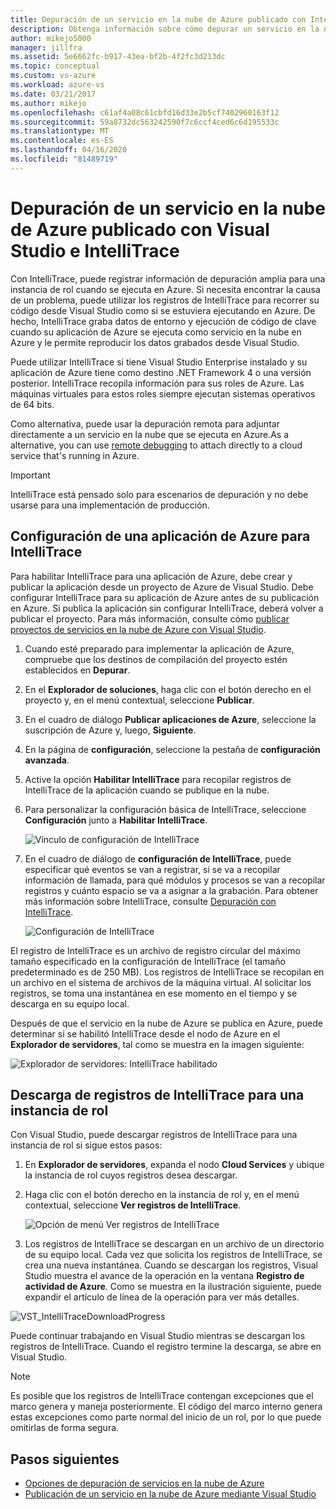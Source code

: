```yaml
---
title: Depuración de un servicio en la nube de Azure publicado con IntelliTrace
description: Obtenga información sobre cómo depurar un servicio en la nube con Visual Studio e IntelliTrace
author: mikejo5000
manager: jillfra
ms.assetid: 5e6662fc-b917-43ea-bf2b-4f2fc3d213dc
ms.topic: conceptual
ms.custom: vs-azure
ms.workload: azure-vs
ms.date: 03/21/2017
ms.author: mikejo
ms.openlocfilehash: c61af4a08c61cbfd16d33e2b5cf7402960163f12
ms.sourcegitcommit: 59a8732dc563242590f7c6ccf4ced6c6d195533c
ms.translationtype: MT
ms.contentlocale: es-ES
ms.lasthandoff: 04/16/2020
ms.locfileid: "81489719"
---
```

# <a name="debugging-a-published-azure-cloud-service-with-visual-studio-and-intellitrace"></a>Depuración de un servicio en la nube de Azure publicado con Visual Studio e IntelliTrace
Con IntelliTrace, puede registrar información de depuración amplia para una instancia de rol cuando se ejecuta en Azure. Si necesita encontrar la causa de un problema, puede utilizar los registros de IntelliTrace para recorrer su código desde Visual Studio como si se estuviera ejecutando en Azure. De hecho, IntelliTrace graba datos de entorno y ejecución de código de clave  cuando su aplicación de Azure se ejecuta como servicio en la nube en Azure y le permite reproducir los datos grabados desde Visual Studio.

Puede utilizar IntelliTrace si tiene Visual Studio Enterprise instalado y su aplicación de Azure tiene como destino .NET Framework 4 o una versión posterior. IntelliTrace recopila información para sus roles de Azure. Las máquinas virtuales para estos roles siempre ejecutan sistemas operativos de 64 bits.

Como alternativa, puede usar la depuración remota para adjuntar directamente a un servicio en la nube que se ejecuta en Azure.As a alternative, you can use [remote debugging](vs-azure-tools-debugging-cloud-services-overview.md) to attach directly to a cloud service that's running in Azure.

> [!IMPORTANT]
> IntelliTrace está pensado solo para escenarios de depuración y no debe usarse para una implementación de producción.
>

## <a name="configure-an-azure-application-for-intellitrace"></a>Configuración de una aplicación de Azure para IntelliTrace
Para habilitar IntelliTrace para una aplicación de Azure, debe crear y publicar la aplicación desde un proyecto de Azure de Visual Studio. Debe configurar IntelliTrace para su aplicación de Azure antes de su publicación en Azure. Si publica la aplicación sin configurar IntelliTrace, deberá volver a publicar el proyecto. Para más información, consulte cómo [publicar proyectos de servicios en la nube de Azure con Visual Studio](vs-azure-tools-publishing-a-cloud-service.md).

1. Cuando esté preparado para implementar la aplicación de Azure, compruebe que los destinos de compilación del proyecto estén establecidos en **Depurar**.

1. En el **Explorador de soluciones**, haga clic con el botón derecho en el proyecto y, en el menú contextual, seleccione **Publicar**.

1. En el cuadro de diálogo **Publicar aplicaciones de Azure**, seleccione la suscripción de Azure y, luego, **Siguiente**.

1. En la página de **configuración**, seleccione la pestaña de **configuración avanzada**.

1. Active la opción **Habilitar IntelliTrace** para recopilar registros de IntelliTrace de la aplicación cuando se publique en la nube.

1. Para personalizar la configuración básica de IntelliTrace, seleccione **Configuración** junto a **Habilitar IntelliTrace**.

    ![Vínculo de configuración de IntelliTrace](./media/vs-azure-tools-intellitrace-debug-published-cloud-services/intellitrace-settings-link.png)

1. En el cuadro de diálogo de **configuración de IntelliTrace**, puede especificar qué eventos se van a registrar, si se va a recopilar información de llamada, para qué módulos y procesos se van a recopilar registros y cuánto espacio se va a asignar a la grabación. Para obtener más información sobre IntelliTrace, consulte [Depuración con IntelliTrace](../debugger/intellitrace.md).

    ![Configuración de IntelliTrace](./media/vs-azure-tools-intellitrace-debug-published-cloud-services/IC519063.png)

El registro de IntelliTrace es un archivo de registro circular del máximo tamaño especificado en la configuración de IntelliTrace (el tamaño predeterminado es de 250 MB). Los registros de IntelliTrace se recopilan en un archivo en el sistema de archivos de la máquina virtual. Al solicitar los registros, se toma una instantánea en ese momento en el tiempo y se descarga en su equipo local.

Después de que el servicio en la nube de Azure se publica en Azure, puede determinar si se habilitó IntelliTrace desde el nodo de Azure en el **Explorador de servidores**, tal como se muestra en la imagen siguiente:

![Explorador de servidores: IntelliTrace habilitado](./media/vs-azure-tools-intellitrace-debug-published-cloud-services/IC744134.png)

## <a name="download-intellitrace-logs-for-a-role-instance"></a>Descarga de registros de IntelliTrace para una instancia de rol
Con Visual Studio, puede descargar registros de IntelliTrace para una instancia de rol si sigue estos pasos:

1. En **Explorador de servidores**, expanda el nodo **Cloud Services** y ubique la instancia de rol cuyos registros desea descargar.

1. Haga clic con el botón derecho en la instancia de rol y, en el menú contextual, seleccione **Ver registros de IntelliTrace**.

    ![Opción de menú Ver registros de IntelliTrace](./media/vs-azure-tools-intellitrace-debug-published-cloud-services/view-intellitrace-logs.png)

1. Los registros de IntelliTrace se descargan en un archivo de un directorio de su equipo local. Cada vez que solicita los registros de IntelliTrace, se crea una nueva instantánea. Cuando se descargan los registros, Visual Studio muestra el avance de la operación en la ventana **Registro de actividad de Azure**. Como se muestra en la ilustración siguiente, puede expandir el artículo de línea de la operación para ver más detalles.

![VST_IntelliTraceDownloadProgress](./media/vs-azure-tools-intellitrace-debug-published-cloud-services/IC745551.png)

Puede continuar trabajando en Visual Studio mientras se descargan los registros de IntelliTrace. Cuando el registro termine la descarga, se abre en Visual Studio.

> [!NOTE]
> Es posible que los registros de IntelliTrace contengan excepciones que el marco genera y maneja posteriormente. El código del marco interno genera estas excepciones como parte normal del inicio de un rol, por lo que puede omitirlas de forma segura.
>
>

## <a name="next-steps"></a>Pasos siguientes
- [Opciones de depuración de servicios en la nube de Azure](vs-azure-tools-debugging-cloud-services-overview.md)
- [Publicación de un servicio en la nube de Azure mediante Visual Studio](vs-azure-tools-publishing-a-cloud-service.md)